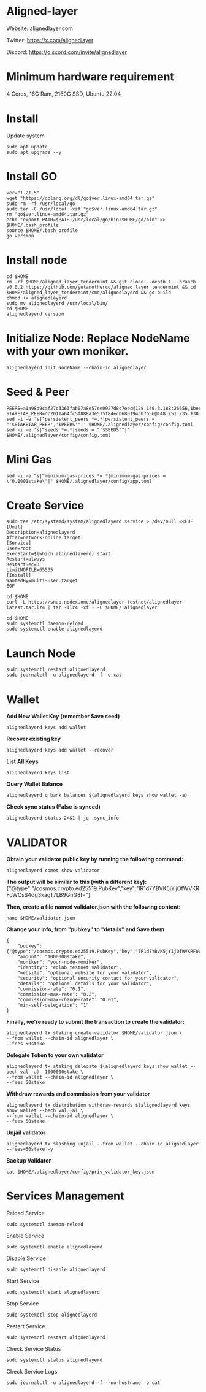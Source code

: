 # Aligned-layer
Website: alignedlayer.com

Twitter: https://x.com/alignedlayer

Discord: https://discord.com/invite/alignedlayer


# Minimum hardware requirement

4 Cores, 16G Ram, 2160G SSD, Ubuntu 22.04

# Install
Update system
```
sudo apt update
sudo apt upgrade --y
```
# Install GO
```
ver="1.21.5"
wget "https://golang.org/dl/go$ver.linux-amd64.tar.gz"
sudo rm -rf /usr/local/go
sudo tar -C /usr/local -xzf "go$ver.linux-amd64.tar.gz"
rm "go$ver.linux-amd64.tar.gz"
echo "export PATH=$PATH:/usr/local/go/bin:$HOME/go/bin" >> $HOME/.bash_profile
source $HOME/.bash_profile
go version
```
# Install node
```
cd $HOME
rm -rf $HOME/aligned_layer_tendermint && git clone --depth 1 --branch v0.0.2 https://github.com/yetanotherco/aligned_layer_tendermint && cd
$HOME/aligned_layer_tendermint/cmd/alignedlayerd && go build 
chmod +x alignedlayerd
sudo mv alignedlayerd /usr/local/bin/
cd $HOME
alignedlayerd version
```
# Initialize Node: Replace NodeName with your own moniker.
```
alignedlayerd init NodeName --chain-id alignedlayer
```
# Seed & Peer 
```
PEERS=a1a98d9caf27c3363fab07a8e57ee0927d8c7eec@128.140.3.188:26656,1beca410dba8907a61552554b242b4200788201c@91.107.239.79:26656,f9000461b5f535f0c13a543898cc7ac1cd10f945@88.99.174.203:26656,ca2f644f3f47521ff8245f7a5183e9bbb762c09d@116.203.81.174:26656
STAKETAB_PEER=dc2011a64fc5f888a3e575f84ecb680194307b56@148.251.235.130:20656
sed -i -e 's|^persistent_peers *=.*|persistent_peers = "'$STAKETAB_PEER','$PEERS'"|' $HOME/.alignedlayer/config/config.toml
sed -i -e 's|^seeds *=.*|seeds = "'$SEEDS'"|' $HOME/.alignedlayer/config/config.toml  
```
# Mini Gas
```
sed -i -e "s|^minimum-gas-prices *=.*|minimum-gas-prices = \"0.0001stake\"|" $HOME/.alignedlayer/config/app.toml
```
# Create Service
```
sudo tee /etc/systemd/system/alignedlayerd.service > /dev/null <<EOF
[Unit]
Description=alignedlayerd
After=network-online.target
[Service]
User=root
ExecStart=$(which alignedlayerd) start
Restart=always
RestartSec=3
LimitNOFILE=65535
[Install]
WantedBy=multi-user.target
EOF

cd $HOME
curl -L https://snap.nodex.one/alignedlayer-testnet/alignedlayer-latest.tar.lz4 | tar -Ilz4 -xf - -C $HOME/.alignedlayer

cd $HOME
sudo systemctl daemon-reload
sudo systemctl enable alignedlayerd
```
# Launch Node
```
sudo systemctl restart alignedlayerd
sudo journalctl -u alignedlayerd -f -o cat
```

# Wallet
**Add New Wallet Key (remember Save seed)**
```
alignedlayerd keys add wallet
```

**Recover existing key**
```
alignedlayerd keys add wallet --recover
```

**List All Keys**
```
alignedlayerd keys list
```

**Query Wallet Balance**
```
alignedlayerd q bank balances $(alignedlayerd keys show wallet -a)
```

**Check sync status (False is synced)**
```
alignedlayerd status 2>&1 | jq .sync_info
```

# VALIDATOR
**Obtain your validator public key by running the following command:**
```
alignedlayerd comet show-validator
```

**The output will be similar to this (with a different key):**
{"@type":"/cosmos.crypto.ed25519.PubKey","key":"lR1d7YBVK5jYijOfWVKRFoWCsS4dg3kagT7LB9GnG8I="}

**Then, create a file named validator.json with the following content:**
```
nano $HOME/validator.json
```

**Change your info, from "pubkey" to "details" and Save them**
```
{    
    "pubkey": {"@type":"/cosmos.crypto.ed25519.PubKey","key":"lR1d7YBVK5jYijOfWVKRFoWCsS4dg3kagT7LB9GnG8I="},
    "amount": "1000000stake",
    "moniker": "your-node-moniker",
    "identity": "eqlab testnet validator",
    "website": "optional website for your validator",
    "security": "optional security contact for your validator",
    "details": "optional details for your validator",
    "commission-rate": "0.1",
    "commission-max-rate": "0.2",
    "commission-max-change-rate": "0.01",
    "min-self-delegation": "1"
}
```

**Finally, we're ready to submit the transaction to create the validator:**
```
alignedlayerd tx staking create-validator $HOME/validator.json \
--from wallet --chain-id alignedlayer \
--fees 50stake
```

**Delegate Token to your own validator**
```
alignedlayerd tx staking delegate $(alignedlayerd keys show wallet --bech val -a)  1000000stake \
--from wallet --chain-id alignedlayer \
--fees 50stake
```

**Withdraw rewards and commission from your validator**
```
alignedlayerd tx distribution withdraw-rewards $(alignedlayerd keys show wallet --bech val -a) \
--from wallet --chain-id alignedlayer \
--fees 50stake
```

**Unjail validator**
```
alignedlayerd tx slashing unjail --from wallet --chain-id alignedlayer --fees=50stake -y
```

**Backup Validator**
```
cat $HOME/.alignedlayer/config/priv_validator_key.json
```
# Services Management
Reload Service
```
sudo systemctl daemon-reload
```

Enable Service
```
sudo systemctl enable alignedlayerd
```

Disable Service
```
sudo systemctl disable alignedlayerd
```

Start Service
```
sudo systemctl start alignedlayerd
```

Stop Service
```
sudo systemctl stop alignedlayerd
```

Restart Service
```
sudo systemctl restart alignedlayerd
```

Check Service Status
```
sudo systemctl status alignedlayerd
```

Check Service Logs
```
sudo journalctl -u alignedlayerd -f --no-hostname -o cat
```


